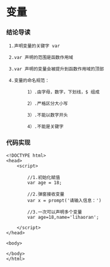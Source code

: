 # 变量

### 结论导读

     1.声明变量的关键字 var
     
     2.var 声明的范围是函数作用域
     
     3.var 声明的变量会被提升到函数作用域的顶部
     
     4.变量的命名规范：

            1）.由字母，数字，下划线，$ 组成

            2）.严格区分大小写

            3）.不能以数字开头

            4）.不能是关键字

### 代码实现

```
<!DOCTYPE html>
<head>
    <script>
    
        //1.初始化赋值
        var age = 18;

        //2.弹窗接收变量
        var x = prompt('请输入信息：')

        //3.一次可以声明多个变量
        var age=18,name='lihaoran';

    </script>
</head>

<body>
    
</body>
</html>
```
